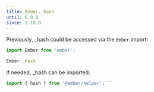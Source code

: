 ```yaml
---
title: Ember._hash
until: 6.0.0
since: 5.10.0
---
```



Previously, _hash could be accessed via the `Ember` import:
```js
import Ember from 'ember';

Ember._hash

```

 If needed, _hash can be imported:
```js
import { hash } from '@ember/helper';```
